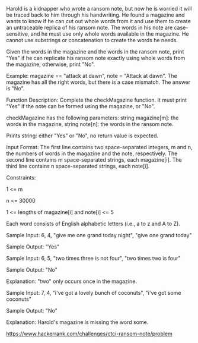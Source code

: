 Harold is a kidnapper who wrote a ransom note, but now he is worried it will be traced back to him through his handwriting. He found a magazine and wants to know if he can cut out whole words from it and use them to create an untraceable replica of his ransom note. The words in his note are case-sensitive, and he must use only whole words available in the magazine. He cannot use substrings or concatenation to create the words he needs.

Given the words in the magazine and the words in the ransom note, print "Yes" if he can replicate his ransom note exactly using whole words from the magazine; otherwise, print "No".

Example: magazine == "attack at dawn", note = "Attack at dawn". The magazine has all the right words, but there is a case mismatch. The answer is "No".

Function Description: Complete the checkMagazine function. It must print "Yes" if the note can be formed using the magazine, or "No".

checkMagazine has the following parameters: string magazine[m]: the words in the magazine, string note[n]: the words in the ransom note.

Prints string: either "Yes" or "No", no return value is expected.

Input Format: The first line contains two space-separated integers, m and n, the numbers of words in the magazine and the note, respectively. The second line contains m space-separated strings, each magazine[i]. The third line contains n space-separated strings, each note[i].

Constraints:

1 <= m

n <= 30000

1 <= lengths of magazine[i] and note[i] <= 5

Each word consists of English alphabetic letters (i.e., a to z and A to Z).

Sample Input: 6, 4, "give me one grand today night", "give one grand today"

Sample Output: "Yes"

Sample Input: 6, 5, "two times three is not four", "two times two is four"

Sample Output: "No"

Explanation: "two" only occurs once in the magazine.

Sample Input: 7, 4, "i've got a lovely bunch of coconuts", "i've got some coconuts"

Sample Output: "No"

Explanation: Harold's magazine is missing the word some.

https://www.hackerrank.com/challenges/ctci-ransom-note/problem
